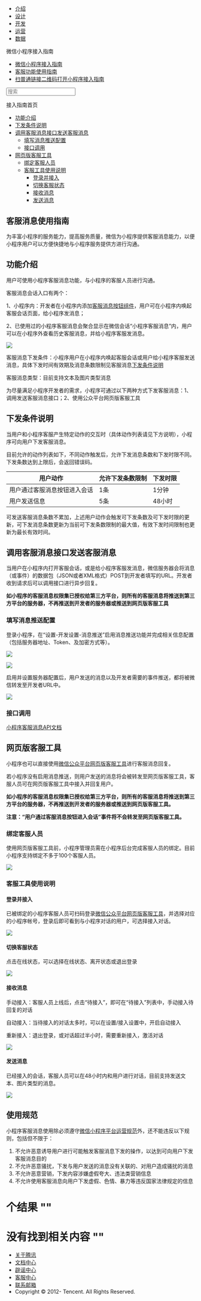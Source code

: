 <div class="book with-summary">

<div class="head">

<div class="head_box">

# [](javascript:; "_('微信公众平台 小程序')")

<div class="header_ctrls">

*   [介绍](https://mp.weixin.qq.com/debug/wxadoc/introduction/index.html?t=2017621)
*   [设计](https://mp.weixin.qq.com/debug/wxadoc/design/index.html?t=2017621)
*   [开发](https://mp.weixin.qq.com/debug/wxadoc/dev/index.html?t=2017621)
*   [运营](https://mp.weixin.qq.com/debug/wxadoc/product/index.html?t=2017621)
*   [数据](https://mp.weixin.qq.com/debug/wxadoc/analysis/index.html?t=2017621)

</div>

</div>

</div>

<div class="sub_nav_box">

<div class="sub_nav_inner">

<div class="book-summary-opr" id="js-book-summary-opr"><a class="book-summary-btn"></a></div>

<div class="top_sub_nav">

<div class="top_title_wap"><span class="icon_title icon_doc"></span>

微信小程序接入指南

</div>

*   [微信小程序接入指南](./)
*   [客服功能使用指南](custom.html)
*   [扫普通链接二维码打开小程序接入指南](qrcode.html)

</div>

<div id="book-search-input" role="search">

<form><label for="search-input" class="search-icon" id="js-search-icon"></label><input type="text" id="search-input" name="search-input" placeholder="搜索"> </form>

</div>

</div>

</div>

<div class="book-summary">

<div class="book-summary-home" id="js-summary-home"><a><span class="icon_home_s icon_doc"></span><span class="s_title_2">接入指南首页</span></a></div>

<nav role="navigation">

*   [功能介绍](custom.html#功能介绍)
*   [下发条件说明](custom.html#下发条件说明)
*   [调用客服消息接口发送客服消息](custom.html#调用客服消息接口发送客服消息)
    *   [填写消息推送配置](custom.html#填写消息推送配置)
    *   [接口调用](custom.html#接口调用)
*   [网页版客服工具](custom.html#网页版客服工具)
    *   [绑定客服人员](custom.html#绑定客服人员)
    *   [客服工具使用说明](custom.html#客服工具使用说明)
        *   [登录并接入](custom.html#登录并接入)
        *   [切换客服状态](custom.html#切换客服状态)
        *   [接收消息](custom.html#接收消息)
        *   [发送消息](custom.html#发送消息)

</nav>

</div>

<div class="book-body">

<div class="body-inner">

<div class="page-wrapper" tabindex="-1" role="main">

<div class="page-inner">

<div id="book-search-results">

<div class="search-noresults">

<section class="normal markdown-section">

# 客服消息使用指南

为丰富小程序的服务能力，提高服务质量，微信为小程序提供客服消息能力，以便小程序用户可以方便快捷地与小程序服务提供方进行沟通。

## 功能介绍

用户可使用小程序客服消息功能，与小程序的客服人员进行沟通。

客服消息会话入口有两个：

1、小程序内：开发者在小程序内添加[客服消息按钮组件](https://mp.weixin.qq.com/debug/wxadoc/dev/component/contact-button.html?t=2017621)，用户可在小程序内唤起客服会话页面，给小程序发消息；

2、已使用过的小程序客服消息会聚合显示在微信会话“小程序客服消息”内，用户可以在小程序外查看历史客服消息，并给小程序客服发消息。

![](image/x11.png)

客服消息下发条件：小程序用户在小程序内唤起客服会话或用户给小程序客服发送消息，具体下发时间有效期及消息条数限制见客服消息[下发条件说明](#下发条件说明)

客服消息类型：目前支持文本及图片类型消息

为尽量满足小程序开发者的需求，小程序可通过以下两种方式下发客服消息：1、调用发送客服消息接口；2、使用公众平台网页版客服工具

## 下发条件说明

当用户和小程序客服产生特定动作的交互时（具体动作列表请见下方说明），小程序可向用户下发客服消息。

目前允许的动作列表如下，不同动作触发后，允许下发消息条数和下发时限不同。下发条数达到上限后，会返回错误码。

<table>

<thead>

<tr>

<th>用户动作</th>

<th>允许下发条数限制</th>

<th>下发时限</th>

</tr>

</thead>

<tbody>

<tr>

<td>用户通过客服消息按钮进入会话</td>

<td>1条</td>

<td>1分钟</td>

</tr>

<tr>

<td>用户发送信息</td>

<td>5条</td>

<td>48小时</td>

</tr>

</tbody>

</table>

可发送客服消息条数不累加，上述用户动作会触发可下发条数及可下发时限的更新，可下发消息条数更新为当前可下发条数限制的最大值，有效下发时间限制也更新为最长有效时间。

## 调用客服消息接口发送客服消息

当用户在小程序内打开客服会话，或是给小程序客服发消息，微信服务器会将消息（或事件）的数据包（JSON或者XML格式）POST到开发者填写的URL。开发者收到请求后可以调用接口进行异步回复。

**如小程序的客服消息权限集已授权给第三方平台，则所有的客服消息将推送到第三方平台的服务器，不再推送到开发者的服务器或推送到网页版客服工具**

### 填写消息推送配置

登录小程序，在“设置-开发设置-消息推送”启用消息推送功能并完成相关信息配置（包括服务器地址、Token、及加密方式等）。

![](image/c1.png)

![](image/b1.png)

启用并设置服务器配置后，用户发送的消息以及开发者需要的事件推送，都将被微信转发至开发者URL中。

![](image/d1.png)

### 接口调用

[小程序客服消息API文档](https://mp.weixin.qq.com/debug/wxadoc/dev/api/custommsg/receive.html?t=2017621)

## 网页版客服工具

小程序也可以直接使用[微信公众平台网页版客服工具](https://mpkf.weixin.qq.com)进行客服消息回复。

若小程序没有启用消息推送，则用户发送的消息将会被转发至网页版客服工具，客服人员可在网页版客服工具中接入并回复用户。

**如小程序的客服消息权限集已授权给第三方平台，则所有的客服消息将推送到第三方平台的服务器，不再推送到开发者的服务器或推送到网页版客服工具。**

**注意：“用户通过客服消息按钮进入会话”事件将不会转发至网页版客服工具。**

### 绑定客服人员

使用网页版客服工具前，小程序管理员需在小程序后台完成客服人员的绑定。目前小程序支持绑定不多于100个客服人员。

![](image/a1.png)

### 客服工具使用说明

#### 登录并接入

已被绑定的小程序客服人员可扫码登录[微信公众平台网页版客服工具](https://mpkf.weixin.qq.com)，并选择对应的小程序帐号，登录后即可看到与小程序对话的用户，可选择接入对话。

![](image/i1.png)

#### 切换客服状态

点击在线状态，可以选择在线状态、离开状态或退出登录

![](image/f1.png)

#### 接收消息

手动接入：客服人员上线后，点击“待接入”，即可在“待接入”列表中，手动接入待回复的对话

自动接入：当待接入的对话太多时，可以在设置/接入设置中，开启自动接入

重新接入：退出登录，或对话超过半小时，需要重新接入，激活对话

![](image/m1.png)

#### 发送消息

已经接入的会话，客服人员可以在48小时内和用户进行对话，目前支持发送文本、图片类型的消息。

![](image/h1.png)

## 使用规范

小程序客服消息使用除必须遵守[微信小程序平台运营规范](https://mp.weixin.qq.com/debug/wxadoc/product/index.html?t=2017621)外，还不能违反以下规则，包括但不限于：

1.  不允许恶意诱导用户进行可能触发客服消息下发的操作，以达到可向用户下发客服消息目的
2.  不允许恶意骚扰，下发与用户发送的消息没有关联的、对用户造成骚扰的消息
3.  不允许恶意营销，下发内容涉嫌虚假夸大、违法类营销信息
4.  不允许使用客服消息向用户下发虚假、色情、暴力等违反国家法律规定的信息

</section>

</div>

<div class="search-results">

<div class="has-results">

# <span class="search-results-count"></span>个结果 "<span class="search-query"></span>"

</div>

<div class="no-results">

# 没有找到相关内容 "<span class="search-query"></span>"

</div>

</div>

</div>

</div>

</div>

<div class="foot" id="footer">

*   [关于腾讯](http://www.tencent.com/zh-cn/index.shtml)
*   [文档中心](https://mp.weixin.qq.com/debug/wxadoc/introduction/index.html?t=1484641676&t=2017621)
*   [辟谣中心](https://mp.weixin.qq.com/cgi-bin/opshowpage?action=dispelinfo&lang=zh_CN&begin=1&count=9)
*   [客服中心](http://kf.qq.com/faq/120911VrYVrA1509086vyumm.html)
*   [联系邮箱](mailto:weixinmp@qq.com)
*   Copyright © 2012-<span id="s_copyright_year"></span> Tencent. All Rights Reserved.

</div>

</div>

[](./#公众号关联小程序)[](custom.html#功能介绍)</div>

</div>